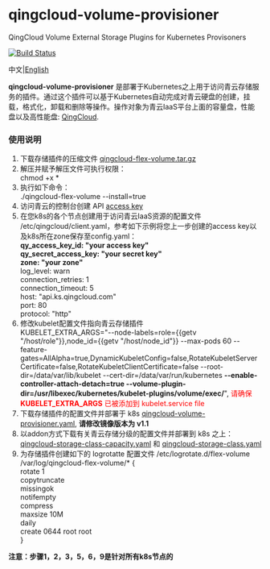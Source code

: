 # qingcloud-volume-provisioner
QingCloud Volume External Storage Plugins for Kubernetes Provisoners

[![Build Status](https://travis-ci.org/yunify/qingcloud-volume-provisioner.svg?branch=master)](https://travis-ci.org/yunify/qingcloud-volume-provisioner)

中文|[English](README.md)

**qingcloud-volume-provisioner** 是部署于Kubernetes之上用于访问青云存储服务的插件。通过这个插件可以基于Kubernetes自动完成对青云硬盘的创建，挂载，格式化，卸载和删除等操作。操作对象为青云IaaS平台上面的容量盘，性能盘以及高性能盘: [QingCloud](http://qingcloud.com).

### 使用说明
1. 下载存储插件的压缩文件 [qingcloud-flex-volume.tar.gz](https://pek3a.qingstor.com/k8s-qingcloud/k8s/qingcloud/volume/v1.1/qingcloud-flex-volume.tar.gz)  
1. 解压并赋予解压文件可执行权限：  
chmod +x *  
1. 执行如下命令：  
./qingcloud-flex-volume  --install=true  
1. 访问青云的控制台创建 API [access key](https://console.qingcloud.com/access_keys/)  
1. 在您k8s的各个节点创建用于访问青云IaaS资源的配置文件 /etc/qingcloud/client.yaml，参考如下示例将您上一步创建的access key以及k8s所在zone保存至config.yaml：  
**qy_access_key_id: "your access key"**  
**qy_secret_access_key: "your secret key"**  
**zone: "your zone"**   
log_level: warn  
connection_retries: 1  
connection_timeout: 5  
host: "api.ks.qingcloud.com"  
port: 80  
protocol: "http"  
1. 修改kubelet配置文件指向青云存储插件  
KUBELET_EXTRA_ARGS="--node-labels=role={{getv "/host/role"}},node_id={{getv "/host/node_id"}} --max-pods 60 --feature-gates=AllAlpha=true,DynamicKubeletConfig=false,RotateKubeletServerCertificate=false,RotateKubeletClientCertificate=false --root-dir=/data/var/lib/kubelet --cert-dir=/data/var/run/kubernetes **--enable-controller-attach-detach=true --volume-plugin-dir=/usr/libexec/kubernetes/kubelet-plugins/volume/exec/**", <font color=red>请确保 **KUBELET_EXTRA_ARGS** 已被添加到 kubelet.service file</font>  
1. 下载存储插件的配置文件并部署于 k8s [qingcloud-volume-provisioner.yaml](https://github.com/QingCloudAppcenter/kubernetes/blob/master/k8s/manifests/qingcloud-volume-provisioner.yaml), **请修改镜像版本为 v1.1**  
1. 以addon方式下载有关青云存储分级的配置文件并部署到 k8s 之上： [qingcloud-storage-class-capacity.yaml](https://github.com/QingCloudAppcenter/kubernetes/blob/master/k8s/addons/qingcloud/qingcloud-storage-class-capacity.yaml) 和 [qingcloud-storage-class.yaml](https://github.com/QingCloudAppcenter/kubernetes/blob/master/k8s/addons/qingcloud/qingcloud-storage-class.yaml)  
1. 为存储插件创建如下的 logrotatte 配置文件 /etc/logrotate.d/flex-volume  
/var/log/qingcloud-flex-volume/* {  
    rotate 1  
    copytruncate  
    missingok  
    notifempty  
    compress  
    maxsize 10M  
    daily  
    create 0644 root root  
}

**注意：步骤1，2，3，5，6，9是针对所有k8s节点的**


